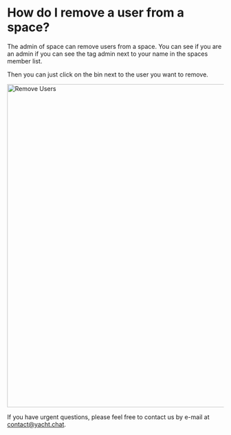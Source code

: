

# How do I remove a user from a space?

The admin of space can remove users from a space. You can see if you are an admin if you can see the tag admin next to your name in the spaces member list.

Then you can just click on the bin next to the user you want to remove.

<img alt="Remove Users" src="/img/docs/SpaceMembers.png" width="750"/>

If you have urgent questions, please feel free to contact us by e-mail at [contact@yacht.chat](mailto:contact@yacht.chat).
